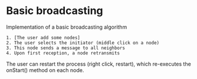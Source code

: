 Basic broadcasting
==================

Implementation of a basic broadcasting algorithm

    1. [The user add some nodes]
    2. The user selects the initiator (middle click on a node)
    3. This node sends a message to all neighbors
    4. Upon first reception, a node retransmits

The user can restart the process (right click, restart),
which re-executes the onStart() method on each node.
